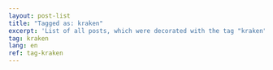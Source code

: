 ```yaml
---
layout: post-list
title: "Tagged as: kraken"
excerpt: 'List of all posts, which were decorated with the tag "kraken".'  
tag: kraken
lang: en
ref: tag-kraken
---
```

